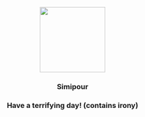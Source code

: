 <p align="center">
    <img src="https://raw.githubusercontent.com/PokeAPI/sprites/master/sprites/pokemon/516.png" width="150" height="150">
</p>
<h3 align="center"> <b>Simipour</b></h3>
<h3 align="center">Have a terrifying day! (contains irony)</h3>

